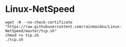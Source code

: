 # Linux-NetSpeed
```
wget -N --no-check-certificate "https://raw.githubusercontent.com/rainmaidou/Linux-NetSpeed/master/tcp.sh"
chmod +x tcp.sh
./tcp.sh
```
